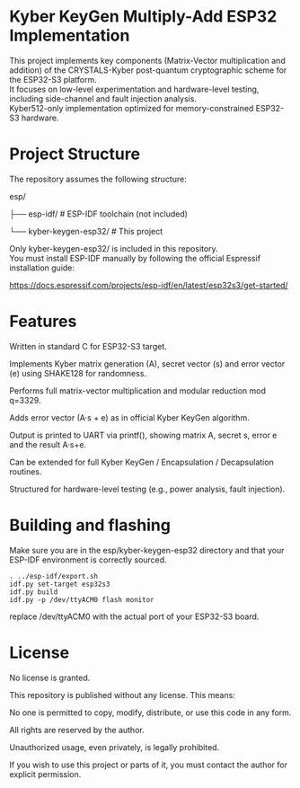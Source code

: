 # Kyber KeyGen Multiply-Add ESP32 Implementation
This project implements key components (Matrix-Vector multiplication and addition) of the CRYSTALS-Kyber post-quantum cryptographic scheme for the ESP32-S3 platform.  
It focuses on low-level experimentation and hardware-level testing, including side-channel and fault injection analysis.  
Kyber512-only implementation optimized for memory-constrained ESP32-S3 hardware.  

# Project Structure

The repository assumes the following structure:

esp/

├── esp-idf/                # ESP-IDF toolchain (not included)

└── kyber-keygen-esp32/     # This project

Only kyber-keygen-esp32/ is included in this repository.  
You must install ESP-IDF manually by following the official Espressif installation guide:

https://docs.espressif.com/projects/esp-idf/en/latest/esp32s3/get-started/

# Features

Written in standard C for ESP32-S3 target.  

Implements Kyber matrix generation (A), secret vector (s) and error vector (e) using SHAKE128 for randomness.  

Performs full matrix-vector multiplication and modular reduction mod q=3329.  

Adds error vector (A·s + e) as in official Kyber KeyGen algorithm.  

Output is printed to UART via printf(), showing matrix A, secret s, error e and the result A·s+e.  

Can be extended for full Kyber KeyGen / Encapsulation / Decapsulation routines.  

Structured for hardware-level testing (e.g., power analysis, fault injection).  

# Building and flashing
Make sure you are in the esp/kyber-keygen-esp32 directory and that your ESP-IDF environment is correctly sourced.

    . ../esp-idf/export.sh
    idf.py set-target esp32s3
    idf.py build
    idf.py -p /dev/ttyACM0 flash monitor
    
replace /dev/ttyACM0 with the actual port of your ESP32-S3 board.

# License 

No license is granted.  

This repository is published without any license. This means:  

  No one is permitted to copy, modify, distribute, or use this code in any form.  

  All rights are reserved by the author.  

  Unauthorized usage, even privately, is legally prohibited.  

If you wish to use this project or parts of it, you must contact the author for explicit permission.  


